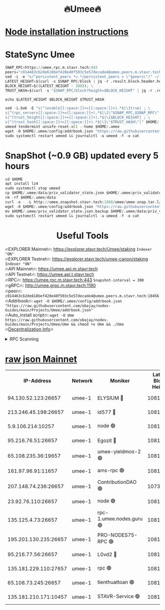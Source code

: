 <h1 align="center"> 🔥Umee🔥</h1>


[Node installation instructions](https://github.com/obajay/nodes-Guides/tree/main/Projects/Umee)
=
# StateSync Umee
```python
SNAP_RPC=https://umee.rpc.m.stavr.tech:443
peers="c014463cb2de618bef420e40f503c5e57decade4@umee.peers.m.stavr.tech:10456"
sed -i -e "s/^persistent_peers *=.*/persistent_peers = \"$peers\"/" ~/.umee/config/config.toml
LATEST_HEIGHT=$(curl -s $SNAP_RPC/block | jq -r .result.block.header.height); \
BLOCK_HEIGHT=$((LATEST_HEIGHT - 300)); \
TRUST_HASH=$(curl -s "$SNAP_RPC/block?height=$BLOCK_HEIGHT" | jq -r .result.block_id.hash)

echo $LATEST_HEIGHT $BLOCK_HEIGHT $TRUST_HASH

sed -i.bak -E "s|^(enable[[:space:]]+=[[:space:]]+).*$|\1true| ; \
s|^(rpc_servers[[:space:]]+=[[:space:]]+).*$|\1\"$SNAP_RPC,$SNAP_RPC\"| ; \
s|^(trust_height[[:space:]]+=[[:space:]]+).*$|\1$BLOCK_HEIGHT| ; \
s|^(trust_hash[[:space:]]+=[[:space:]]+).*$|\1\"$TRUST_HASH\"|" $HOME/.umee/config/config.toml
umeed tendermint unsafe-reset-all --home $HOME/.umee
wget -O $HOME/.umee/config/addrbook.json "https://raw.githubusercontent.com/obajay/nodes-Guides/main/Projects/Umee/addrbook.json"
sudo systemctl restart umeed && journalctl -u umeed -f -o cat
```
# SnapShot (~0.9 GB) updated every 5 hours
```python
cd $HOME
apt install lz4
sudo systemctl stop umeed
cp $HOME/.umee/data/priv_validator_state.json $HOME/.umee/priv_validator_state.json.backup
rm -rf $HOME/.umee/data
curl -o - -L http://umee.snapshot.stavr.tech:1000/umee/umee-snap.tar.lz4 | lz4 -c -d - | tar -x -C $HOME/.umee --strip-components 2
wget -O $HOME/.umee/config/addrbook.json "https://raw.githubusercontent.com/obajay/nodes-Guides/main/Projects/Umee/addrbook.json"
mv $HOME/.umee/priv_validator_state.json.backup $HOME/.umee/data/priv_validator_state.json
sudo systemctl restart umeed && journalctl -u umeed -f -o cat
```
 <h1 align="center"> Useful Tools</h1>

🔥EXPLORER Mainnet🔥:      https://explorer.stavr.tech/Umee/staking             `Indexer "ON"` \
🔥EXPLORER Testnet🔥:        https://explorer.stavr.tech/umee-canon/staking      `Indexer "ON"` \
🔥API Mainnet🔥:                   https://umee.api.m.stavr.tech \
🔥API Testnet🔥:                     https://umee.api.t.stavr.tech \
🔥RPC🔥:                           https://umee.rpc.m.stavr.tech:443                     `Snapshot-interval = 300` \
🔥gRPC🔥:                              http://umee.grpc.m.stavr.tech:1190 \
🔥peer🔥:                     `c014463cb2de618bef420e40f503c5e57decade4@umee.peers.m.stavr.tech:10456` \
🔥Addrbook🔥:    ```wget -O $HOME/.umee/config/addrbook.json "https://raw.githubusercontent.com/obajay/nodes-Guides/main/Projects/Umee/addrbook.json"``` \
🔥Auto_install script🔥: ```wget -O Ume https://raw.githubusercontent.com/obajay/nodes-Guides/main/Projects/Umee/Ume && chmod +x Ume && ./Ume``` \
🔥[Decentralization Info](https://github.com/obajay/StateSync-snapshots/tree/main/Projects/Umee/Decentralization)🔥

<details>
<summary>RPC Scanning</summary>

<h2 align="center"> We scan nodes in real time every 4 hours. And we provide the final result of RPC endpoints.
We cannot influence the operation of these nodes in any way. </h2>


```python
If Voting Power is higher than 0 --> then the Node is a validator of the network and may be subject to attack and be a potential threat to the chain.
```
```python
We marked such validators with a red symbol
```

</details>

[raw json Mainnet](https://rpc-check.umeem.stavr.tech/umeem/rpc-umeem-result.json)
=



<table><tr><th>IP-Address</th><th>Network</th><th>Moniker</th><th>Latest Block Height</th><th>Earliest Block Height</th><th>Catching Up</th><th>Tx Index</th><th>Voting Power</th><th>Scan Time</th></tr><tr><td>94.130.52.123:26657</td><td>umee-1</td><td>ELYSIUM 🔴</td><td>10816495</td><td>3216011</td><td>False</td><td>on</td><td>23171287</td><td>2024-02-29T22:56:34.272978140UTC</td></tr><tr><td>213.246.45.198:26657</td><td>umee-1</td><td>id577 🔴</td><td>10816483</td><td>7100001</td><td>False</td><td>on</td><td>35124301</td><td>2024-02-29T22:55:25.621839070UTC</td></tr><tr><td>5.9.106.214:10257</td><td>umee-1</td><td>node 🟢</td><td>10816492</td><td>7942001</td><td>False</td><td>on</td><td>0</td><td>2024-02-29T22:56:13.332674901UTC</td></tr><tr><td>95.216.76.51:26657</td><td>umee-1</td><td>Egozit 🔴</td><td>10816495</td><td>8262001</td><td>False</td><td>off</td><td>38443828</td><td>2024-02-29T22:56:34.001286294UTC</td></tr><tr><td>65.108.235.36:19657</td><td>umee-1</td><td>umee-yieldmos-2 🟢</td><td>10816476</td><td>9575548</td><td>False</td><td>on</td><td>0</td><td>2024-02-29T22:54:44.230617044UTC</td></tr><tr><td>161.97.96.91:11657</td><td>umee-1</td><td>ams-rpc 🟢</td><td>10816499</td><td>10352001</td><td>False</td><td>on</td><td>0</td><td>2024-02-29T22:56:54.732866918UTC</td></tr><tr><td>207.148.74.236:26657</td><td>umee-1</td><td>ContributionDAO 🟢</td><td>10738676</td><td>10484838</td><td>False</td><td>off</td><td>0</td><td>2024-02-29T22:56:41.527075783UTC</td></tr><tr><td>23.92.76.110:26657</td><td>umee-1</td><td>node 🟢</td><td>10816502</td><td>10526001</td><td>False</td><td>on</td><td>0</td><td>2024-02-29T22:57:15.828483799UTC</td></tr><tr><td>135.125.4.73:26657</td><td>umee-1</td><td>rpc-1.umee.nodes.guru 🟢</td><td>10816495</td><td>10691018</td><td>False</td><td>on</td><td>0</td><td>2024-02-29T22:56:34.500770800UTC</td></tr><tr><td>195.201.130.235:26657</td><td>umee-1</td><td>PRO-NODES75-RPC 🟢</td><td>10816491</td><td>10716491</td><td>False</td><td>on</td><td>0</td><td>2024-02-29T22:56:11.050664431UTC</td></tr><tr><td>95.216.77.56:26657</td><td>umee-1</td><td>L0vd2 🔴</td><td>10816499</td><td>10716499</td><td>False</td><td>off</td><td>38400768</td><td>2024-02-29T22:56:54.454474960UTC</td></tr><tr><td>135.181.229.110:27657</td><td>umee-1</td><td>rpc 🟢</td><td>10816481</td><td>10754071</td><td>False</td><td>on</td><td>0</td><td>2024-02-29T22:55:09.013916531UTC</td></tr><tr><td>65.108.73.245:26657</td><td>umee-1</td><td>tienthuattoan 🟢</td><td>10816488</td><td>10787155</td><td>False</td><td>on</td><td>0</td><td>2024-02-29T22:55:50.397795505UTC</td></tr><tr><td>135.181.210.171:10457</td><td>umee-1</td><td>STAVR-Service 🟢</td><td>10816496</td><td>10815501</td><td>False</td><td>on</td><td>0</td><td>2024-02-29T22:56:41.842504101UTC</td></tr></table>

